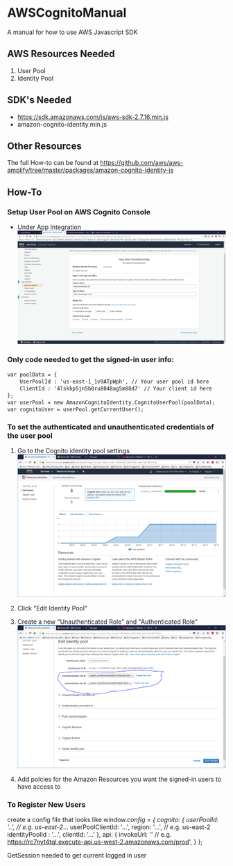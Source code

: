 # AWSCognitoManual
A manual for how to use AWS Javascript SDK

AWS Resources Needed
--------------------
1. User Pool
2. Identity Pool

SDK's Needed
------------
  - https://sdk.amazonaws.com/js/aws-sdk-2.7.16.min.js
  - amazon-cognito-identity.min.js

Other Resources
---------------
The full How-to can be found at https://github.com/aws/aws-amplify/tree/master/packages/amazon-cognito-identity-js

## How-To

### Setup User Pool on AWS Cognito Console
  - Under App Integration
  ![](https://github.com/nrao57/AWSCognitoManual/blob/master/imgs/userpool.png)

### Only code needed to get the signed-in user info:
    var poolData = {
        UserPoolId : 'us-east-1_1v9ATpWph', // Your user pool id here
        ClientId : '4lskkp5jn5b0ru8048ag5m88d7' // Your client id here
    };
    var userPool = new AmazonCognitoIdentity.CognitoUserPool(poolData);
    var cognitoUser = userPool.getCurrentUser();

### To set the authenticated and unauthenticated credentials of the user pool
1. Go to the Cognito identity pool settings
![](https://github.com/nrao57/AWSCognitoManual/blob/master/imgs/identitypool.png)

2. Click "Edit Identity Pool"
3. Create a new "Unauthenticated Role" and "Authenticated Role"
![](https://github.com/nrao57/AWSCognitoManual/blob/master/imgs/createroles.png)

4. Add polcies for the Amazon Resources you want the signed-in users to have access to 

### To Register New Users
create a config file that looks like
        window._config = {
            cognito: {
                userPoolId: '..', // e.g. us-east-2_...
                userPoolClientId: '...', 
                region: '...', // e.g. us-east-2
            identityPoolId : '...',
            clientId: '...'
            },
            api: {
                invokeUrl: '' // e.g. https://rc7nyt4tql.execute-api.us-west-2.amazonaws.com/prod',
            }
        };
        
   


GetSession needed to get current logged in user

